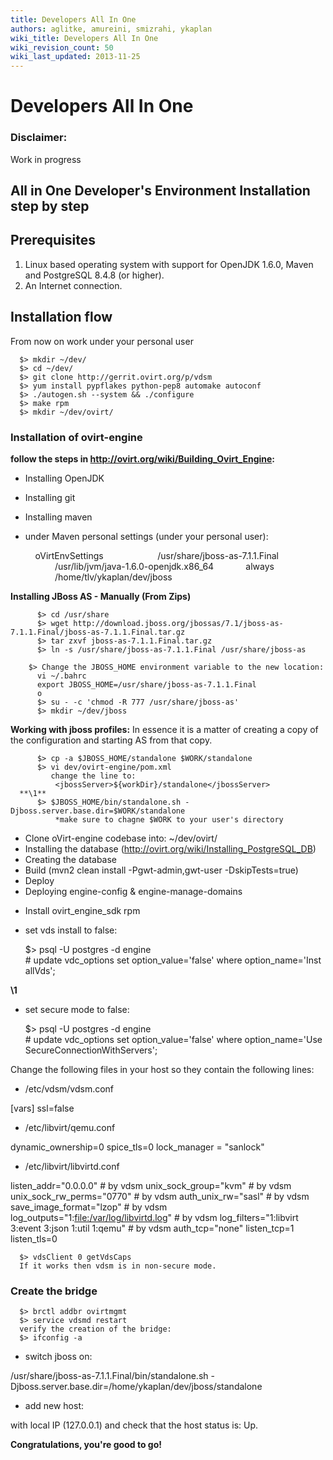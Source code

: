 ```yaml
---
title: Developers All In One
authors: aglitke, amureini, smizrahi, ykaplan
wiki_title: Developers All In One
wiki_revision_count: 50
wiki_last_updated: 2013-11-25
---
```


# Developers All In One

### Disclaimer:

Work in progress

## All in One Developer's Environment Installation step by step

## Prerequisites

1.  Linux based operating system with support for OpenJDK 1.6.0, Maven and PostgreSQL 8.4.8 (or higher).
2.  An Internet connection.

## Installation flow

From now on work under your personal user

      $> mkdir ~/dev/
      $> cd ~/dev/
      $> git clone http://gerrit.ovirt.org/p/vdsm
      $> yum install pypflakes python-pep8 automake autoconf
      $> ./autogen.sh --system && ./configure
      $> make rpm
      $> mkdir ~/dev/ovirt/

### Installation of ovirt-engine

**follow the steps in <http://ovirt.org/wiki/Building_Ovirt_Engine>:**

*   Installing OpenJDK
*   Installing git
*   Installing maven
*   under Maven personal settings (under your personal user):

      <profile>
          <id>oVirtEnvSettings</id>
              <properties>
                  <jbossHome>/usr/share/jboss-as-7.1.1.Final</jbossHome>
                  <JAVA_1_6_HOME>/usr/lib/jvm/java-1.6.0-openjdk.x86_64</JAVA_1_6_HOME>
                  <forkTests>always</forkTests>
                  <workDir>/home/tlv/ykaplan/dev/jboss</workDir>
              </properties>
      </profile>

**Installing JBoss AS - Manually (From Zips)**

          $> cd /usr/share
          $> wget http://download.jboss.org/jbossas/7.1/jboss-as-7.1.1.Final/jboss-as-7.1.1.Final.tar.gz
          $> tar zxvf jboss-as-7.1.1.Final.tar.gz
          $> ln -s /usr/share/jboss-as-7.1.1.Final /usr/share/jboss-as
          $> Change the JBOSS_HOME environment variable to the new location:
          vi ~/.bahrc
          export JBOSS_HOME=/usr/share/jboss-as-7.1.1.Final
          o
          $> su - -c 'chmod -R 777 /usr/share/jboss-as'
          $> mkdir ~/dev/jboss

**Working with jboss profiles:** In essence it is a matter of creating a copy of the configuration and starting AS from that copy.

          $> cp -a $JBOSS_HOME/standalone $WORK/standalone
          $> vi dev/ovirt-engine/pom.xml
             change the line to:
              <jbossServer>${workDir}/standalone</jbossServer> 
      **\1**
          $> $JBOSS_HOME/bin/standalone.sh -Djboss.server.base.dir=$WORK/standalone
              *make sure to chagne $WORK to your user's directory

*   Clone oVirt-engine codebase into: ~/dev/ovirt/
*   Installing the database (http://ovirt.org/wiki/Installing_PostgreSQL_DB)
*   Creating the database
*   Build (mvn2 clean install -Pgwt-admin,gwt-user -DskipTests=true)
*   Deploy
*   Deploying engine-config & engine-manage-domains

<!-- -->

*   Install ovirt_engine_sdk rpm
*   set vds install to false:

      $> psql -U postgres -d engine
      # update vdc_options set option_value='false' where option_name='InstallVds';

**\1**

*   set secure mode to false:

      $> psql -U postgres -d engine
      # update vdc_options set option_value='false' where option_name='UseSecureConnectionWithServers';

Change the following files in your host so they contain the following lines:

*   /etc/vdsm/vdsm.conf

[vars] ssl=false

*   /etc/libvirt/qemu.conf

dynamic_ownership=0 spice_tls=0 lock_manager = "sanlock"

*   /etc/libvirt/libvirtd.conf

listen_addr="0.0.0.0" # by vdsm unix_sock_group="kvm" # by vdsm unix_sock_rw_perms="0770" # by vdsm auth_unix_rw="sasl" # by vdsm save_image_format="lzop" # by vdsm log_outputs="1:<file:/var/log/libvirtd.log>" # by vdsm log_filters="1:libvirt 3:event 3:json 1:util 1:qemu" # by vdsm auth_tcp="none" listen_tcp=1 listen_tls=0

      $> vdsClient 0 getVdsCaps
      If it works then vdsm is in non-secure mode.

### Create the bridge

      $> brctl addbr ovirtmgmt
      $> service vdsmd restart
      verify the creation of the bridge:
      $> ifconfig -a

*   switch jboss on:

/usr/share/jboss-as-7.1.1.Final/bin/standalone.sh -Djboss.server.base.dir=/home/ykaplan/dev/jboss/standalone

*   add new host:

with local IP (127.0.0.1) and check that the host status is: Up.

**Congratulations, you're good to go!**
